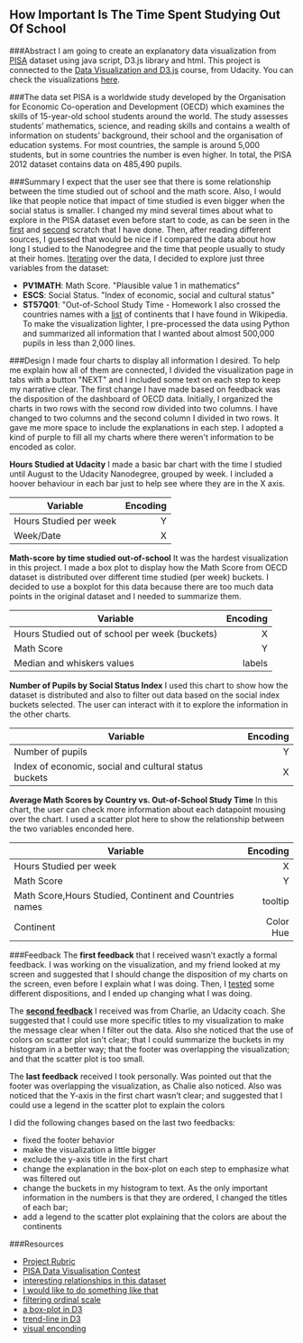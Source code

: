 How Important Is The Time Spent Studying Out Of School
--------------------------

###Abstract
I am going to create an explanatory data visualization from [PISA](http://www.oecd.org/pisa/home/) dataset using java script, D3.js library and html. This project is  connected to the <a href="https://udacity.com/course/ud120-nd">Data Visualization and D3.js</a> course, from Udacity. You can check the visualizations [here](http://ucaiado.github.io/DATAVIS_UDACITY/). 

###The data set
 PISA is a worldwide study developed by the Organisation for Economic Co-operation and Development (OECD) which examines the skills of 15-year-old school students around the world. 
 The study assesses students’ mathematics, science, and reading skills and contains a wealth of information on students’ background, their school and the organisation of education systems. For most countries, the sample is around 5,000 students, but in some countries the number is even higher. In total, the PISA 2012 dataset contains data on 485,490 pupils.

###Summary
I expect that the user see that there is some relationship between the time studied out of school and the math score. Also, I would like that people notice that impact of time studied is even bigger when the social status is smaller.
I changed my mind several times about what to explore in the PISA dataset even before start to code, as can be seen in the [first](https://github.com/ucaiado/DATAVIS_UDACITY/blob/gh-pages/data/first_draft.pdf) and [second](https://github.com/ucaiado/DATAVIS_UDACITY/blob/gh-pages/data/another_draft.pdf) scratch that I have done.
Then, after reading different sources, I guessed that would be nice if I compared the data about how long I studied to the Nanodegree and the time that people usually to study at their homes.
[Iterating](https://github.com/ucaiado/DATAVIS_UDACITY/blob/gh-pages/report_aux.ipynb) over the data, I decided to explore just three variables from the dataset:
- __PV1MATH__: Math Score. "Plausible value 1 in mathematics"
- __ESCS__: Social Status. "Index of economic, social and cultural status"
- __ST57Q01__: "Out-of-School Study Time - Homework
I also crossed the countries names with a [list](https://en.wikipedia.org/wiki/List_of_sovereign_states_and_dependent_territories_by_continent) of continents that I have found in Wikipedia.
To make the visualization lighter, I pre-processed the data using Python and summarized all information that I wanted about almost 500,000 pupils in less than 2,000 lines.


###Design
I made four charts to display all information I desired. To help me explain how all of them are connected, I divided the visualization page in tabs with a button "NEXT" and I included some text on each step to keep my narrative clear.
The first change I have made based on feedback was the disposition of the dashboard of OECD data. Initially, I organized the charts in two rows with the second row divided into two columns. I have changed to two columns and the second column I divided in two rows. It gave me more space to include the explanations in each step. I adopted a kind of purple to fill all my charts where there weren't information to be encoded as color.

__Hours Studied at Udacity__
I made a basic bar chart with the time I studied until August to the Udacity Nanodegree, grouped by week. I included a hoover behaviour in each bar just to help see where they are in the X axis.  

| Variable        | Encoding  |
| ------------- | -----:|
| Hours Studied per week       | Y |
| Week/Date      | X |

__Math-score by time studied out-of-school__
It was the hardest visualization in this project. I made a box plot to display how the Math Score from OECD dataset is distributed over different time studied (per week) buckets. I decided to use a boxplot for this data because there are too much data points in the original dataset and I needed to summarize them.

| Variable        | Encoding  |
| ------------- | -----:|
| Hours Studied out of school per week (buckets)       | X |
| Math Score      | Y |
| Median and whiskers values      | labels |


__Number of Pupils by Social Status Index__
I used this chart to show how the dataset is distributed and also to filter out data based on the social index buckets selected. The user can interact with it to explore the information in the other charts.

| Variable        | Encoding  |
| ------------- | -----:|
| Number of pupils       | Y |
| Index of economic, social and cultural status buckets      | X |

__Average Math Scores by Country vs. Out-of-School Study Time__
In this chart, the user can check more information about each datapoint mousing over the chart. I used a scatter plot here to show the relationship between the two variables enconded here.

| Variable        | Encoding  |
| ------------- | -----:|
| Hours Studied per week       | X |
| Math Score      | Y |
| Math Score,Hours Studied, Continent and Countries names      |   tooltip |
| Continent |    Color Hue |



###Feedback
The __first feedback__ that I received wasn’t exactly a formal feedback. I was working on the visualization, and my friend looked at my screen and suggested that I should change the disposition of my charts on the screen, even before I explain what I was doing. Then, I [tested](https://github.com/ucaiado/DATAVIS_UDACITY/commit/0f16b38f9ac302327bb76e0b5b6217d46fbf70df) some different dispositions, and I ended up changing what I was doing.

The [__second feedback__](https://discussions.udacity.com/t/project-6-feedback-required/30744/3) I received was from Charlie, an Udacity coach. She suggested that I could use more specific titles to my visualization to make the message clear when I filter out the data. Also she noticed that the use of colors on scatter plot isn't clear; that I could summarize the buckets in my histogram in a better way; that the footer was overlapping the visualization; and that the scatter plot is too small. 

The __last feedback__ received I took personally. Was pointed out that the footer was overlapping the visualization, as Chalie also noticed. Also was noticed that the Y-axis in the first chart wasn’t clear; and suggested that I could use a legend in the scatter plot to explain the colors

I did the following changes based on the last two feedbacks:

- fixed the footer behavior
- make the visualization a little bigger
- exclude the y-axis title in the first chart
- change the explanation in the box-plot on each step to emphasize what was filtered out
- change the buckets in my histogram to text. As the only important information in the numbers is that they are ordered, I changed the titles of each bar;
- add a legend to the scatter plot explaining that the colors are about the continents




###Resources 

- [Project Rubric](https://docs.google.com/document/d/1zRVs73M7P5ACKB0n3Di4k0AskId3pc6lIpMBmmydETk/pub)
- [PISA Data Visualisation Contest](http://beta.icm.edu.pl/PISAcontest/)
- [interesting relationships in this dataset](https://books.google.com.br/books?id=0g9GAgAAQBAJ&pg=PA12&lpg=PA12&dq=pisa+2012+interesting+relationships&source=bl&ots=JP_IPR4DXD&sig=dAD56SUm0Kg1zG3adLqWgZX2h8Q&hl=en&sa=X&ved=0CDwQ6AEwBmoVChMIrMKt0JGHxwIVRI-QCh2FNAm-#v=onepage&q&f=false)
- [I would like to do something like that](http://www.nytimes.com/interactive/2012/05/17/business/dealbook/how-the-facebook-offering-compares.html?_r=0)
- [filtering ordinal scale](https://stackoverflow.com/questions/20758373/inversion-with-ordinal-scale/20766269#20766269)
- [a box-plot in D3](http://bl.ocks.org/mbostock/4061502)
- [trend-line in D3](http://bl.ocks.org/benvandyke/8459843)
- [visual enconding](http://www.targetprocess.com/articles/visual-encoding.html)

